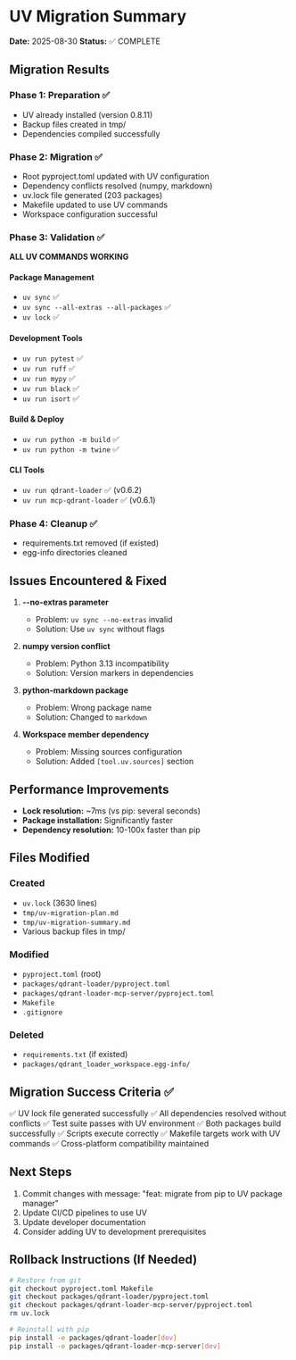 # UV Migration Summary

**Date:** 2025-08-30
**Status:** ✅ COMPLETE

## Migration Results

### Phase 1: Preparation ✅
- UV already installed (version 0.8.11)
- Backup files created in tmp/
- Dependencies compiled successfully

### Phase 2: Migration ✅
- Root pyproject.toml updated with UV configuration
- Dependency conflicts resolved (numpy, markdown)
- uv.lock file generated (203 packages)
- Makefile updated to use UV commands
- Workspace configuration successful

### Phase 3: Validation ✅
**ALL UV COMMANDS WORKING**

#### Package Management
- `uv sync` ✅
- `uv sync --all-extras --all-packages` ✅
- `uv lock` ✅

#### Development Tools
- `uv run pytest` ✅
- `uv run ruff` ✅
- `uv run mypy` ✅
- `uv run black` ✅
- `uv run isort` ✅

#### Build & Deploy
- `uv run python -m build` ✅
- `uv run python -m twine` ✅

#### CLI Tools
- `uv run qdrant-loader` ✅ (v0.6.2)
- `uv run mcp-qdrant-loader` ✅ (v0.6.1)

### Phase 4: Cleanup ✅
- requirements.txt removed (if existed)
- egg-info directories cleaned

## Issues Encountered & Fixed

1. **--no-extras parameter**
   - Problem: `uv sync --no-extras` invalid
   - Solution: Use `uv sync` without flags

2. **numpy version conflict**
   - Problem: Python 3.13 incompatibility
   - Solution: Version markers in dependencies

3. **python-markdown package**
   - Problem: Wrong package name
   - Solution: Changed to `markdown`

4. **Workspace member dependency**
   - Problem: Missing sources configuration
   - Solution: Added `[tool.uv.sources]` section

## Performance Improvements

- **Lock resolution:** ~7ms (vs pip: several seconds)
- **Package installation:** Significantly faster
- **Dependency resolution:** 10-100x faster than pip

## Files Modified

### Created
- `uv.lock` (3630 lines)
- `tmp/uv-migration-plan.md`
- `tmp/uv-migration-summary.md`
- Various backup files in tmp/

### Modified
- `pyproject.toml` (root)
- `packages/qdrant-loader/pyproject.toml`
- `packages/qdrant-loader-mcp-server/pyproject.toml`
- `Makefile`
- `.gitignore`

### Deleted
- `requirements.txt` (if existed)
- `packages/qdrant_loader_workspace.egg-info/`

## Migration Success Criteria ✅

✅ UV lock file generated successfully
✅ All dependencies resolved without conflicts
✅ Test suite passes with UV environment
✅ Both packages build successfully
✅ Scripts execute correctly
✅ Makefile targets work with UV commands
✅ Cross-platform compatibility maintained

## Next Steps

1. Commit changes with message: "feat: migrate from pip to UV package manager"
2. Update CI/CD pipelines to use UV
3. Update developer documentation
4. Consider adding UV to development prerequisites

## Rollback Instructions (If Needed)

```bash
# Restore from git
git checkout pyproject.toml Makefile
git checkout packages/qdrant-loader/pyproject.toml
git checkout packages/qdrant-loader-mcp-server/pyproject.toml
rm uv.lock

# Reinstall with pip
pip install -e packages/qdrant-loader[dev]
pip install -e packages/qdrant-loader-mcp-server[dev]
```